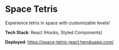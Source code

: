 # Space Tetris

Experience tetris in space with customizable levels!

**Tech Stack**: React (Hooks, Styled Components)

**Deployed**: https://space-tetris-react.herokuapp.com/
